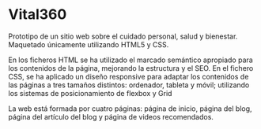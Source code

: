 # Vital360

Prototipo de un sitio web sobre el cuidado personal, salud y bienestar. Maquetado únicamente utilizando HTML5 y CSS.

En los ficheros HTML se ha utilizado el marcado semántico apropiado para los contenidos de la página, mejorando la estructura y el SEO.
En el fichero CSS, se ha aplicado un diseño responsive para adaptar los contenidos de las páginas a tres tamaños distintos: ordenador, tableta y móvil; utilizando los sistemas de posicionamiento de flexbox y Grid

La web está formada por cuatro páginas: página de inicio, página del blog, página del artículo del blog y página de videos recomendados.

